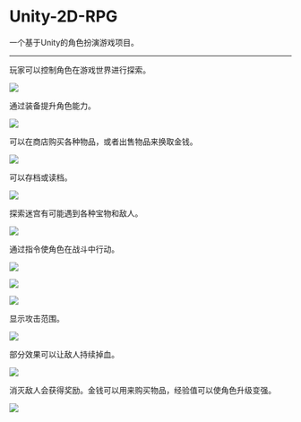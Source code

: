 # Unity-2D-RPG
一个基于Unity的角色扮演游戏项目。

---

玩家可以控制角色在游戏世界进行探索。

![](/Examples/PixPin_2024-08-17_16-06-01.png)

通过装备提升角色能力。

![](/Examples/PixPin_2024-08-17_16-07-37.png)

可以在商店购买各种物品，或者出售物品来换取金钱。

![](/Examples/PixPin_2024-08-17_16-10-05.png)

可以存档或读档。

![](/Examples/PixPin_2024-08-17_16-10-37.png)

探索迷宫有可能遇到各种宝物和敌人。

![](/Examples/PixPin_2024-08-17_16-12-12.png)

通过指令使角色在战斗中行动。

![](/Examples/PixPin_2024-08-17_16-17-18.png)

![](/Examples/PixPin_2024-08-17_16-18-20.png)

![](/Examples/PixPin_2024-08-17_16-18-59.png)

显示攻击范围。

![](/Examples/PixPin_2024-08-17_16-19-10.png)

部分效果可以让敌人持续掉血。

![](/Examples/PixPin_2024-08-17_16-20-02.png)

消灭敌人会获得奖励。金钱可以用来购买物品，经验值可以使角色升级变强。

![](/Examples/PixPin_2024-08-17_16-20-56.png)

